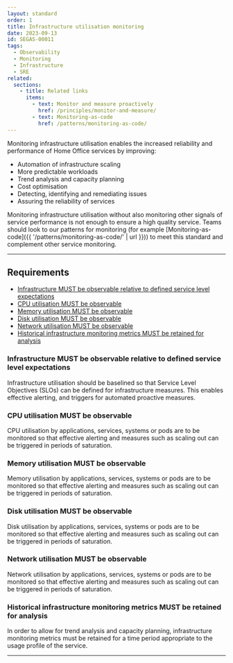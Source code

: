 ```yaml
---
layout: standard
order: 1
title: Infrastructure utilisation monitoring
date: 2023-09-13
id: SEGAS-00011
tags:
  - Observability
  - Monitoring
  - Infrastructure
  - SRE
related:
  sections:
    - title: Related links
      items:
        - text: Monitor and measure proactively
          href: /principles/monitor-and-measure/
        - text: Monitoring-as-code
          href: /patterns/monitoring-as-code/
---
```


Monitoring infrastructure utilisation enables the increased reliability and performance of Home Office services by improving:

- Automation of infrastructure scaling
- More predictable workloads
- Trend analysis and capacity planning
- Cost optimisation
- Detecting, identifying and remediating issues
- Assuring the reliability of services

Monitoring infrastructure utilisation without also monitoring other signals of service performance is not enough to ensure a high quality service. Teams should look to our patterns for monitoring (for example [Monitoring-as-code]({{ '/patterns/monitoring-as-code/' | url }})) to meet this standard and complement other service monitoring.

---

## Requirements

- [Infrastructure MUST be observable relative to defined service level expectations](#infrastructure-must-be-observable-relative-to-defined-service-level-expectations)
- [CPU utilisation MUST be observable](#cpu-utilisation-must-be-observable)
- [Memory utilisation MUST be observable](#memory-utilisation-must-be-observable)
- [Disk utilisation MUST be observable](#disk-utilisation-must-be-observable)
- [Network utilisation MUST be observable](#network-utilisation-must-be-observable)
- [Historical infrastructure monitoring metrics MUST be retained for analysis](#historical-infrastructure-monitoring-metrics-must-be-retained-for-analysis)

### Infrastructure MUST be observable relative to defined service level expectations

Infrastructure utilisation should be baselined so that Service Level Objectives (SLOs) can be defined for infrastructure measures. This enables effective alerting, and triggers for automated proactive measures.

### CPU utilisation MUST be observable

CPU utilisation by applications, services, systems or pods are to be monitored so that effective alerting and measures such as scaling out can be triggered in periods of saturation.

### Memory utilisation MUST be observable

Memory utilisation by applications, services, systems or pods are to be monitored so that effective alerting and measures such as scaling out can be triggered in periods of saturation.

### Disk utilisation MUST be observable

Disk utilisation by applications, services, systems or pods are to be monitored so that effective alerting and measures such as scaling out can be triggered in periods of saturation.

### Network utilisation MUST be observable

Network utilisation by applications, services, systems or pods are to be monitored so that effective alerting and measures such as scaling out can be triggered in periods of saturation.

### Historical infrastructure monitoring metrics MUST be retained for analysis

In order to allow for trend analysis and capacity planning, infrastructure monitoring metrics must be retained for a time period appropriate to the usage profile of the service.

---
